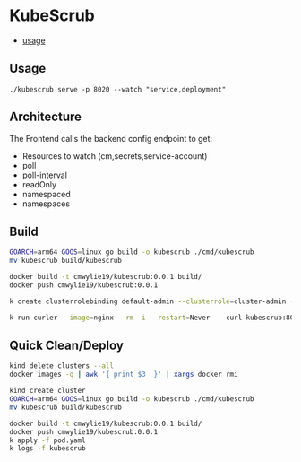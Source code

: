 # KubeScrub

- [usage](#usage)

## Usage

```
./kubescrub serve -p 8020 --watch "service,deployment"
```

## Architecture

The Frontend calls the backend config endpoint to get:

- Resources to watch (cm,secrets,service-account)
- poll
- poll-interval
- readOnly
- namespaced
- namespaces

## Build

```bash
GOARCH=arm64 GOOS=linux go build -o kubescrub ./cmd/kubescrub
mv kubescrub build/kubescrub

docker build -t cmwylie19/kubescrub:0.0.1 build/
docker push cmwylie19/kubescrub:0.0.1
```

```bash
k create clusterrolebinding default-admin --clusterrole=cluster-admin --serviceaccount=default:default 

k run curler --image=nginx --rm -i --restart=Never -- curl kubescrub:8080/scrub/cm   
```

## Quick Clean/Deploy

```bash
kind delete clusters --all
docker images -q | awk '{ print $3  }' | xargs docker rmi

kind create cluster 
GOARCH=arm64 GOOS=linux go build -o kubescrub ./cmd/kubescrub
mv kubescrub build/kubescrub

docker build -t cmwylie19/kubescrub:0.0.1 build/
docker push cmwylie19/kubescrub:0.0.1
k apply -f pod.yaml
k logs -f kubescrub 
```
